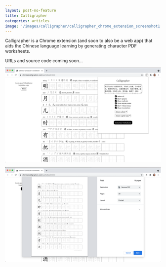```yaml
---
layout: post-no-feature
title: Calligrapher
categories: articles
image: '/images/calligrapher/calligrapher_chrome_extension_screenshot1.png' 
---
```


Calligrapher is a Chrome extension (and soon to also be a web app) that aids the Chinese language learning by generating character PDF worksheets.

URLs and source code coming soon...
<p align="center">
<img src='/images/calligrapher/calligrapher_chrome_extension_screenshot1.png' alt="" width="700px">
</p>

<p align="center">
<img src='/images/calligrapher/calligrapher_chrome_extension_screenshot2.png' alt="" width="700px">
</p>
